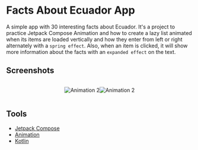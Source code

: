 # Facts About Ecuador App

A simple app with 30 interesting facts about Ecuador. It's a project to practice Jetpack Compose Animation and how to create a lazy list animated when its items are loaded vertically and how they enter from left or right alternately with a `spring effect`. Also, when an item is clicked, it will show more information about the facts with an `expanded effect` on the text.

## Screenshots

<div style="display:flex;justify-content: center">

![Animation 2](https://i.postimg.cc/wMWMw6zK/Compose1.gif)

![Animation 2](https://i.postimg.cc/CLBS3CHn/Compose2.gif)

</div>

## Tools

* [Jetpack Compose][3]
* [Animation][1]
* [Kotlin][2]

[1]: https://developer.android.com/jetpack/compose/animation
[2]: https://kotlinlang.org/docs/getting-started.html
[3]: https://developer.android.com/jetpack/compose